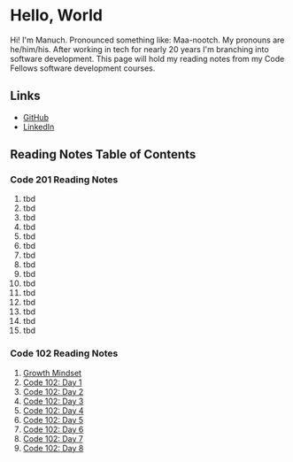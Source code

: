 # Hello, World

Hi! I'm Manuch. Pronounced something like: Maa-nootch. My pronouns are he/him/his. After working in tech for nearly 20 years I'm branching into software development. This page will hold my reading notes from my Code Fellows software development courses.

## Links

- [GitHub](https://github.com/mcsadri/)
- [LinkedIn](https://www.linkedin.com/in/manuch-sadri)

## Reading Notes Table of Contents

### Code 201 Reading Notes

1. tbd
2. tbd
3. tbd
4. tbd
5. tbd
6. tbd
7. tbd
8. tbd
9. tbd
10. tbd
11. tbd
12. tbd
13. tbd
14. tbd
15. tbd

### Code 102 Reading Notes

1. [Growth Mindset](https://github.com/mcsadri/Reading-Notes/blob/main/growth.md)
2. [Code 102: Day 1](https://github.com/mcsadri/Reading-Notes/blob/main/markdown.md)
3. [Code 102: Day 2](https://github.com/mcsadri/Reading-Notes/blob/main/daytwo.md)
4. [Code 102: Day 3](https://github.com/mcsadri/Reading-Notes/blob/main/day3.md)
5. [Code 102: Day 4](https://github.com/mcsadri/Reading-Notes/blob/main/day4html.md)
6. [Code 102: Day 5](https://github.com/mcsadri/Reading-Notes/blob/main/day5css.md)
7. [Code 102: Day 6](https://github.com/mcsadri/Reading-Notes/blob/main/day6javascript.md)
8. [Code 102: Day 7](https://github.com/mcsadri/Reading-Notes/blob/main/day7javascriptCont.md)
9. [Code 102: Day 8](https://github.com/mcsadri/Reading-Notes/blob/main/day8evenmorejavascript.md)
